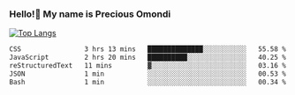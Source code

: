 ### Hello!👋 My name is Precious Omondi 

[![Top Langs](https://github-readme-stats.vercel.app/api/top-langs/?username=Presho99&langs_count=8&theme=dark)](https://github.com/Presho99/github-readme-stats)



<!--START_SECTION:waka-->

```txt
CSS                3 hrs 13 mins   ██████████████░░░░░░░░░░░   55.58 %
JavaScript         2 hrs 20 mins   ██████████░░░░░░░░░░░░░░░   40.25 %
reStructuredText   11 mins         ▓░░░░░░░░░░░░░░░░░░░░░░░░   03.16 %
JSON               1 min           ░░░░░░░░░░░░░░░░░░░░░░░░░   00.53 %
Bash               1 min           ░░░░░░░░░░░░░░░░░░░░░░░░░   00.34 %
```

<!--END_SECTION:waka-->

